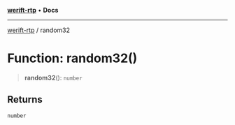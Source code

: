 [**werift-rtp**](../README.md) • **Docs**

***

[werift-rtp](../globals.md) / random32

# Function: random32()

> **random32**(): `number`

## Returns

`number`
